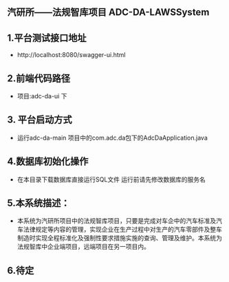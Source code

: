 ## 汽研所——法规智库项目   **ADC-DA-LAWSSystem** 


## 1.平台测试接口地址
* http://localhost:8080/swagger-ui.html  
## 2.前端代码路径
* 项目:adc-da-ui 下

## 3. 平台启动方式
*  运行adc-da-main 项目中的com.adc.da包下的AdcDaApplication.java

## 4.数据库初始化操作
*  在本目录下载数据库直接运行SQL文件 运行前请先修改数据库的服务名

## 5.本系统描述：
*  本系统为汽研所项目中的法规智库项目，只要是完成对车企中的汽车标准及汽车法律规定等内容的管理，实现企业在生产过程中对生产的汽车零部件及整车制造时实现全程标准化及强制性要求措施实施的查询、管理及维护。本系统为法规智库中企业端项目，远端项目在另一项目内。  
## 6.待定